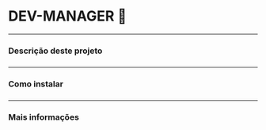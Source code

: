# DEV-MANAGER :rocket:
<hr>
<h3>Descrição deste projeto<h3>
<hr>
<h3>Como instalar<h3>
<hr>
<h3>Mais informações<h3>

